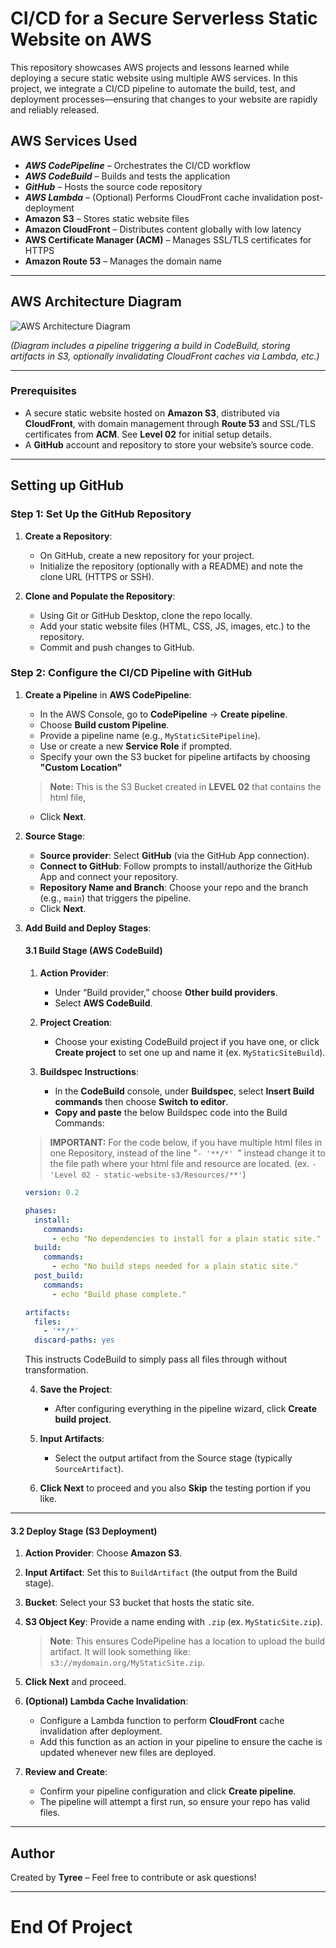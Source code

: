 # CI/CD for a Secure Serverless Static Website on AWS

This repository showcases AWS projects and lessons learned while deploying a secure static website using multiple AWS services. In this project, we integrate a CI/CD pipeline to automate the build, test, and deployment processes—ensuring that changes to your website are rapidly and reliably released.

## AWS Services Used

- ***AWS CodePipeline*** – Orchestrates the CI/CD workflow  
- ***AWS CodeBuild*** – Builds and tests the application  
- ***GitHub*** – Hosts the source code repository  
- ***AWS Lambda*** – (Optional) Performs CloudFront cache invalidation post-deployment  
- **Amazon S3** – Stores static website files  
- **Amazon CloudFront** – Distributes content globally with low latency  
- **AWS Certificate Manager (ACM)** – Manages SSL/TLS certificates for HTTPS  
- **Amazon Route 53** – Manages the domain name  

---

## AWS Architecture Diagram

![AWS Architecture Diagram](Resources/Images/AWS_CICD_Architecture_Diagram.png)

*(Diagram includes a pipeline triggering a build in CodeBuild, storing artifacts in S3, optionally invalidating CloudFront caches via Lambda, etc.)*

---

### Prerequisites

- A secure static website hosted on **Amazon S3**, distributed via **CloudFront**, with domain management through **Route 53** and SSL/TLS certificates from **ACM**. See **Level 02** for initial setup details.
- A **GitHub** account and repository to store your website’s source code.

---

## Setting up GitHub

### Step 1: Set Up the GitHub Repository

1. **Create a Repository**:  
   - On GitHub, create a new repository for your project.  
   - Initialize the repository (optionally with a README) and note the clone URL (HTTPS or SSH).

2. **Clone and Populate the Repository**:  
   - Using Git or GitHub Desktop, clone the repo locally.
   - Add your static website files (HTML, CSS, JS, images, etc.) to the repository.
   - Commit and push changes to GitHub.

### Step 2: Configure the CI/CD Pipeline with GitHub

1. **Create a Pipeline** in **AWS CodePipeline**:  
   - In the AWS Console, go to **CodePipeline** → **Create pipeline**.
   - Choose **Build custom Pipeline**.
   - Provide a pipeline name (e.g., `MyStaticSitePipeline`).
   - Use or create a new **Service Role** if prompted.
   - Specify your own the S3 bucket for pipeline artifacts by choosing **"Custom Location"**
   > **Note:** This is the S3 Bucket created in **LEVEL 02** that contains the html file,
   - Click **Next**.

2. **Source Stage**:  
   - **Source provider**: Select **GitHub** (via the GitHub App connection).
   - **Connect to GitHub**: Follow prompts to install/authorize the GitHub App and connect your repository.
   - **Repository Name and Branch**: Choose your repo and the branch (e.g., `main`) that triggers the pipeline.
   - Click **Next**.

3. **Add Build and Deploy Stages**:

   #### 3.1 Build Stage (AWS CodeBuild)

   1. **Action Provider**:  
      - Under “Build provider,” choose **Other build providers**.  
      - Select **AWS CodeBuild**.

   2. **Project Creation**:  
      - Choose your existing CodeBuild project if you have one, or click **Create project** to set one up and name it (ex. `MyStaticSiteBuild`).

   3. **Buildspec Instructions**:  
      - In the **CodeBuild** console, under **Buildspec**, select **Insert Build commands** then choose **Switch to editor**.  
      - **Copy and paste** the below Buildspec code into the Build Commands:
   >**IMPORTANT:** For the code below, if you have multiple html files in one Repository, instead of the line "`- '**/*' `" instead change it to the file path where your html file and resource are located. (ex. `- 'Level 02 - static-website-s3/Resources/**'`)
      ```yaml
      version: 0.2

      phases:
        install:
          commands:
            - echo "No dependencies to install for a plain static site."
        build:
          commands:
            - echo "No build steps needed for a plain static site."
        post_build:
          commands:
            - echo "Build phase complete."

      artifacts:
        files:
          - '**/*' 
        discard-paths: yes  
      ```

      This instructs CodeBuild to simply pass all files through without transformation.

   4. **Save the Project**:  
      - After configuring everything in the pipeline wizard, click **Create build project**.

   5. **Input Artifacts**:  
      - Select the output artifact from the Source stage (typically `SourceArtifact`).

   6. **Click Next** to proceed and you also **Skip** the testing portion if you like.

---

   #### 3.2 Deploy Stage (S3 Deployment)

   1. **Action Provider**: Choose **Amazon S3**.  
   2. **Input Artifact**: Set this to `BuildArtifact` (the output from the Build stage).  
   3. **Bucket**: Select your S3 bucket that hosts the static site.  
   4. **S3 Object Key**: Provide a name ending with `.zip` (ex. `MyStaticSite.zip`).  
      > **Note**: This ensures CodePipeline has a location to upload the build artifact. It will look something like: `s3://mydomain.org/MyStaticSite.zip`.

   5. **Click Next** and proceed.

4. **(Optional) Lambda Cache Invalidation**:  
   - Configure a Lambda function to perform **CloudFront** cache invalidation after deployment.  
   - Add this function as an action in your pipeline to ensure the cache is updated whenever new files are deployed.

5. **Review and Create**:  
   - Confirm your pipeline configuration and click **Create pipeline**.  
   - The pipeline will attempt a first run, so ensure your repo has valid files.


---

## Author

Created by **Tyree** – Feel free to contribute or ask questions!

---

# End Of Project
